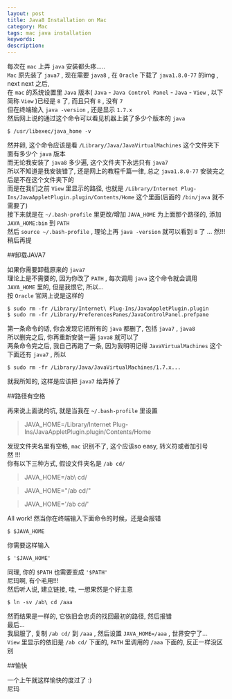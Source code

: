 ```yaml
---
layout: post
title: Java8 Installation on Mac
category: Mac
tags: mac java installation
keywords:
description:
---
```

每次在 `mac` 上弄 `java` 安装都头疼.....  
`Mac` 原先装了 `java7` , 现在需要 `java8` , 在 `Oracle` 下载了 `java1.8.0-77` 的img , next next 之后,  
在 `mac` 的系统设置里 `Java` 版本( `Java` - `Java Control Panel` - `Java` - `View` , 以下简称 `View` )已经是 `8` 了, 而且只有 `8` , 没有 `7`   
但在终端输入 `java -version` , 还是显示 `1.7.x`   
然后网上说的通过这个命令可以看见机器上装了多少个版本的 `java`   

```
$ /usr/libexec/java_home -v
```  

然并卵, 这个命令应该是看 `/Library/Java/JavaVirtualMachines` 这个文件夹下面有多少个 `java` 版本  
而无论我安装了 `java8` 多少遍, 这个文件夹下永远只有 `java7`  
所以不知道是我安装错了, 还是网上的教程千篇一律, 总之 `java1.8.0-77` 安装完之后是不在这个文件夹下的  
而是在我们之前 `View` 里显示的路径, 也就是 `/Library/Internet Plug-Ins/JavaAppletPlugin.plugin/Contents/Home` 这个里面(后面的 `/bin/java` 就不需要了)  
接下来就是在 `~/.bash-profile` 里更改/增加 `JAVA_HOME` 为上面那个路径的, 添加 `JAVA_HOME:bin` 到 `PATH`  
然后 `source ~/.bash-profile` , 理论上再 `java -version` 就可以看到 `8` 了 ... 然!!! 稍后再提

##卸载JAVA7  

如果你需要卸载原来的 `java7`  
理论上是不需要的, 因为你改了 `PATH` , 每次调用 `java` 这个命令就会调用 `JAVA_HOME` 里的, 但是我恨它, 所以...  
按 `Oracle` 官网上说是这样的  

```
$ sudo rm -fr /Library/Internet\ Plug-Ins/JavaAppletPlugin.plugin
$ sudo rm -fr /Library/PreferencesPanes/JavaControlPanel.prefpane
```  

第一条命令的话, 你会发现它把所有的 `java` 都删了, 包括 `java7` , `java8`  
所以删完之后, 你再重新安装一遍 `java8` 就可以了  
两条命令完之后, 我自己再跑了一条, 因为我明明记得 `JavaVirtualMachines` 这个下面还有 `java7` , 所以  

```
$ sudo rm -fr /Library/Java/JavaVirtualMachines/1.7.x...
```  

就我所知的, 这样是应该把 `java7` 给弄掉了  

##路径有空格  

再来说上面说的坑, 就是当我在 `~/.bash-profile` 里设置  

>JAVA_HOME=/Library/Internet Plug-Ins/JavaAppletPlugin.plugin/Contents/Home  

发现文件夹名里有空格, `mac` 识别不了, 这个应该so easy, 转义符或者加引号  
然 !!!  
你有以下三种方式, 假设文件夹名是 `/ab cd/`  

>JAVA_HOME=/ab\ cd/  

>JAVA_HOME="/ab cd/"  

>JAVA_HOME='/ab cd/'  

All work! 然当你在终端输入下面命令的时候，还是会报错  

```
$ $JAVA_HOME
```  

你需要这样输入  

```
$ '$JAVA_HOME'
```

同理, 你的 `$PATH` 也需要变成 `'$PATH'`  
尼玛啊, 有个毛用!!!  
然后听人说, 建立链接, 哇, 一想果然是个好主意  

```
$ ln -sv /ab\ cd /aaa
```  

然而结果是一样的, 它依旧会忠贞的找回最初的路径, 然后报错  
最后...  
我屈服了, 复制 `/ab cd/` 到 `/aaa` , 然后设置 `JAVA_HOME=/aaa` , 世界安宁了...  
`View` 里显示的依旧是 `/ab cd/` 下面的, `PATH` 里调用的 `/aaa` 下面的, 反正一样没区别  

##愉快  

一个上午就这样愉快的度过了 :)  
尼玛  
